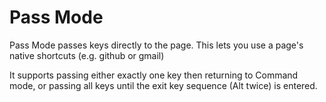 # Pass Mode

Pass Mode passes keys directly to the page. This lets you use a page's native shortcuts (e.g. github or gmail)

It supports passing either exactly one key then returning to Command mode, or passing all keys until the exit key sequence (Alt twice) is entered.
